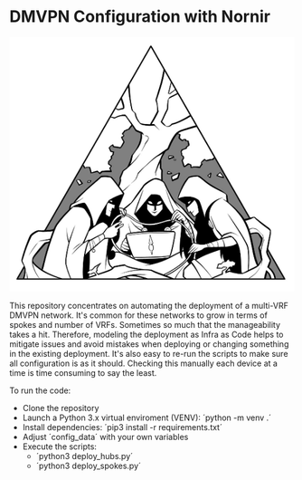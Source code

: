 #  DMVPN Configuration with Nornir 

![nornir](nornir.png)

This repository concentrates on automating the deployment of a multi-VRF DMVPN network. It's common for these networks to grow in terms of spokes and number of VRFs. Sometimes so much that the manageability takes a hit. Therefore, modeling the deployment as Infra as Code helps to mitigate issues and avoid mistakes when deploying or changing something in the existing deployment. It's also easy to re-run the scripts to make sure all configuration is as it should. Checking this manually each device at a time is time consuming to say the least.

To run the code:
- Clone the repository
- Launch a Python 3.x virtual enviroment (VENV): ´python -m venv .´
- Install dependencies: ´pip3 install -r requirements.txt´
- Adjust ´config_data´ with your own variables
- Execute the scripts:
    - ´python3 deploy_hubs.py´
    - ´python3 deploy_spokes.py´

